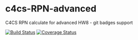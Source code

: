 # c4cs-RPN-advanced
C4CS RPN calculate for advanced HW8 - git badges support

[![Build Status](https://travis-ci.org/bkayes/c4cs-RPN-advanced.png?branch=master)](https://travis-ci.org/bkayes/c4cs-RPN-advanced)
[![Coverage Status](https://coveralls.io/repos/github/bkayes/c4cs-RPN-advanced/badge.svg?branch=master)](https://coveralls.io/github/bkayes/c4cs-RPN-advanced?branch=master)
